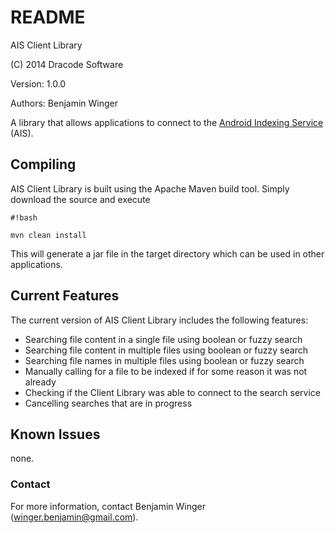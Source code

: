 # README #

AIS Client Library

(C) 2014 Dracode Software

Version: 1.0.0

Authors: Benjamin Winger

A library that allows applications to connect to the [Android Indexing Service](https://bitbucket.org/benjaminwinger/android-indexing-service) (AIS).

## Compiling ##
AIS Client Library is built using the Apache Maven build tool. Simply download the source and execute

```
#!bash

mvn clean install
```
This will generate a jar file in the target directory which can be used in other applications.

## Current Features ##
The current version of AIS Client Library includes the following features:

* Searching file content in a single file using boolean or fuzzy search
* Searching file content in multiple files using boolean or fuzzy search
* Searching file names in multiple files using boolean or fuzzy search
* Manually calling for a file to be indexed if for some reason it was not already
* Checking if the Client Library was able to connect to the search service
* Cancelling searches that are in progress

## Known Issues ##
none.

### Contact ###
For more information, contact Benjamin Winger (winger.benjamin@gmail.com).